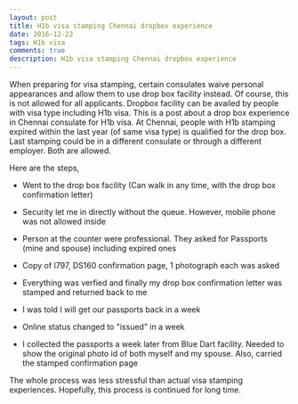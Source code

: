 ```yaml
---
layout: post
title: H1b visa stamping Chennai dropbox experience
date: 2016-12-22
tags: H1b visa
comments: true
description: H1b visa stamping Chennai dropbox experience
---
```

When preparing for visa stamping, certain consulates waive personal appearances and allow them to use drop box facility instead.
Of course, this is not allowed for all applicants. Dropbox facility can be availed by people with visa type including H1b visa.
This is a post about a drop box experience in Chennai consulate for H1b visa. At Chennai, people with H1b stamping expired within 
the last year (of same visa type) is qualified for the drop box. Last stamping could be in a different consulate or through a different employer. Both are allowed. 

Here are the steps,
- Went to the drop box facility (Can walk in any time, with the drop box confirmation letter)

- Security let me in directly without the queue. However, mobile phone was not allowed inside

- Person at the counter were professional. They asked for Passports (mine and spouse) including expired ones

- Copy of I797, DS160 confirmation page, 1 photograph each was asked

- Everything was verfied and finally my drop box confirmation letter was stamped and returned back to me

- I was told I will get our passports back in a week

- Online status changed to "issued" in a week

- I collected the passports a week later from Blue Dart facility. Needed to show the original photo id of both myself and my spouse. Also, carried the stamped confirmation page


The whole process was less stressful than actual visa stamping experiences. Hopefully, this process is continued for long time.
